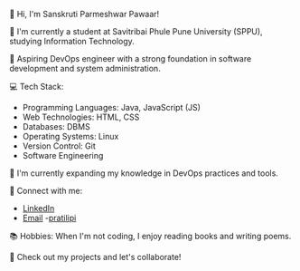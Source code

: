 👋 Hi, I'm Sanskruti Parmeshwar Pawaar!

🔧 I'm currently a student at Savitribai Phule Pune University (SPPU), studying Information Technology.

💼 Aspiring DevOps engineer with a strong foundation in software development and system administration.

💻 Tech Stack: 
- Programming Languages: Java, JavaScript (JS)
- Web Technologies: HTML, CSS
- Databases: DBMS
- Operating Systems: Linux
- Version Control: Git
- Software Engineering

🌱 I'm currently expanding my knowledge in DevOps practices and tools.

🔗 Connect with me: 
- [LinkedIn](https://www.linkedin.com/in/sanskrutipawarsinhgad/)
- [Email](sanskrutipawar00@gmail.com)
-[pratilipi](https://marathi.pratilipi.com/user/sanskruti-pawar-98c8o62g9p)

📚 Hobbies: When I'm not coding, I enjoy reading books and writing poems.

🚀 Check out my projects and let's collaborate!
